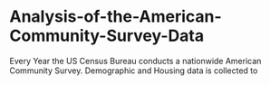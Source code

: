 # Analysis-of-the-American-Community-Survey-Data
Every Year the US Census Bureau conducts a nationwide American Community Survey. Demographic and Housing data is collected to
